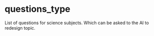 # questions_type
List of questions for science subjects. Which can be asked to the AI to redesign topic. 
